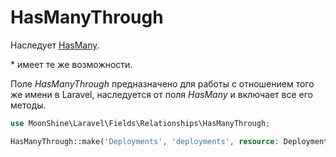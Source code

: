 # HasManyThrough

Наследует [HasMany](/docs/{{version}}/fields/has-many).

\* имеет те же возможности.

Поле *HasManyThrough* предназначено для работы с отношением того же имени в Laravel, наследуется от поля *HasMany* и включает все его методы.

```php
use MoonShine\Laravel\Fields\Relationships\HasManyThrough;

HasManyThrough::make('Deployments', 'deployments', resource: DeploymentResource::class)
```